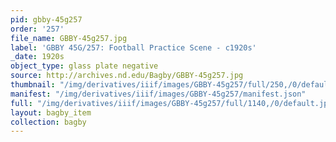 ```yaml
---
pid: gbby-45g257
order: '257'
file_name: GBBY-45g257.jpg
label: 'GBBY 45G/257: Football Practice Scene - c1920s'
_date: 1920s
object_type: glass plate negative
source: http://archives.nd.edu/Bagby/GBBY-45g257.jpg
thumbnail: "/img/derivatives/iiif/images/GBBY-45g257/full/250,/0/default.jpg"
manifest: "/img/derivatives/iiif/images/GBBY-45g257/manifest.json"
full: "/img/derivatives/iiif/images/GBBY-45g257/full/1140,/0/default.jpg"
layout: bagby_item
collection: bagby
---
```

